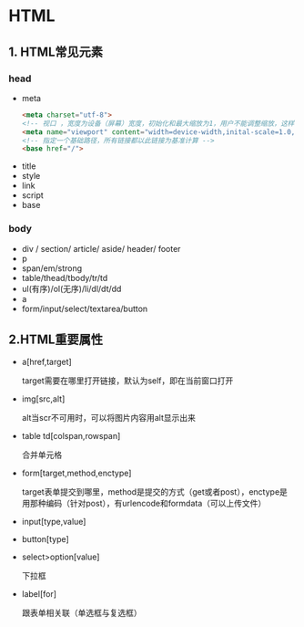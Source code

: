 # HTML
## 1. HTML常见元素
### head
- meta
  ```html
  <meta charset="utf-8">
  <!-- 视口 ，宽度为设备（屏幕）宽度，初始化和最大缩放为1，用户不能调整缩放，这样可以让页面适配移动端-->
  <meta name="viewport" content="width=device-width,inital-scale=1.0,maximum-scale=1.0,user-scalable=no">
  <!-- 指定一个基础路径，所有链接都以此链接为基准计算 -->
  <base href="/">

  ```
- title
- style
- link
- script
- base
### body
- div / section/ article/ aside/ header/ footer
- p
- span/em/strong
- table/thead/tbody/tr/td
- ul(有序)/ol(无序)/li/dl/dt/dd
- a
- form/input/select/textarea/button
## 2.HTML重要属性
- a[href,target]
  
  target需要在哪里打开链接，默认为self，即在当前窗口打开 
- img[src,alt]
  
  alt当scr不可用时，可以将图片内容用alt显示出来
- table td[colspan,rowspan]
  
  合并单元格
- form[target,method,enctype]
  
  target表单提交到哪里，method是提交的方式（get或者post），enctype是用那种编码（针对post），有urlencode和formdata（可以上传文件）
- input[type,value]
- button[type]
- select>option[value]
  
  下拉框
- label[for]
  
  跟表单相关联（单选框与复选框）